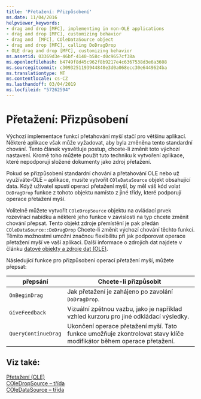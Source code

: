 ```yaml
---
title: 'Přetažení: Přizpůsobení'
ms.date: 11/04/2016
helpviewer_keywords:
- drag and drop [MFC], implementing in non-OLE applications
- drag and drop [MFC], customizing behavior
- drag and  [MFC], COleDataSource object
- drag and drop [MFC], calling DoDragDrop
- OLE drag and drop [MFC], customizing behavior
ms.assetid: 03369d3e-46bf-4140-b58c-d0c9657cf38a
ms.openlocfilehash: b4749f8d45c962f8b9217e4c6367538d3e6a3608
ms.sourcegitcommit: c3093251193944840e3d0a068ecc30e6449624ba
ms.translationtype: MT
ms.contentlocale: cs-CZ
ms.lasthandoff: 03/04/2019
ms.locfileid: "57262594"
---
```

# <a name="drag-and-drop-customizing"></a>Přetažení: Přizpůsobení

Výchozí implementace funkcí přetahování myší stačí pro většinu aplikací. Některé aplikace však může vyžadovat, aby byla změněna tento standardní chování. Tento článek vysvětluje postup, chcete-li změnit toto výchozí nastavení. Kromě toho můžete použít tuto techniku k vytvoření aplikace, které nepodporují složené dokumenty jako zdroj přetažení.

Pokud se přizpůsobení standardní chování a přetahování OLE nebo už využíváte-OLE – aplikace, musíte vytvořit `COleDataSource` objekt obsahující data. Když uživatel spustí operaci přetažení myší, by měl váš kód volat `DoDragDrop` funkce z tohoto objektu namísto z jiné třídy, které podporují operace přetažení myší.

Volitelně můžete vytvořit `COleDropSource` objektu na ovládací prvek rozevírací nabídku a některé jeho funkce v závislosti na typ chcete změnit chování přepsat. Tento objekt zdroje přemístění je pak předán `COleDataSource::DoDragDrop` Chcete-li změnit výchozí chování těchto funkcí. Těmito možnostmi umožní značnou flexibilitu při jak podporovat operace přetažení myší ve vaší aplikaci. Další informace o zdrojích dat najdete v článku [datové objekty a zdroje dat (OLE)](../mfc/data-objects-and-data-sources-ole.md).

Následující funkce pro přizpůsobení operací přetažení myší, můžete přepsat:

|přepsání|Chcete-li přizpůsobit|
|--------------|------------------|
|`OnBeginDrag`|Jak přetažení je zahájeno po zavolání `DoDragDrop`.|
|`GiveFeedback`|Vizuální zpětnou vazbu, jako je například vzhled kurzoru pro jiné odkládací výsledky.|
|`QueryContinueDrag`|Ukončení operace přetažení myší. Tato funkce umožňuje zkontrolovat stavy klíče modifikátor během operace přetažení.|

## <a name="see-also"></a>Viz také:

[Přetažení (OLE)](../mfc/drag-and-drop-ole.md)<br/>
[COleDropSource – třída](../mfc/reference/coledropsource-class.md)<br/>
[COleDataSource – třída](../mfc/reference/coledatasource-class.md)
